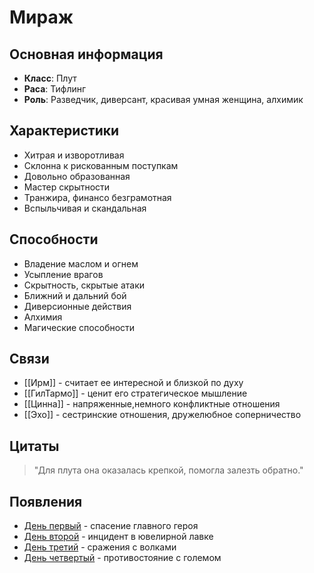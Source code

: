 # Мираж

## Основная информация
- **Класс**: Плут
- **Раса**: Тифлинг
- **Роль**: Разведчик, диверсант, красивая умная женщина, алхимик

## Характеристики
- Хитрая и изворотливая
- Склонна к рискованным поступкам
- Довольно образованная
- Мастер скрытности
- Транжира, финансо безграмотная
- Вспыльчивая и скандальная

## Способности
- Владение маслом и огнем
- Усыпление врагов
- Скрытность, скрытые атаки
- Ближний и дальний бой
- Диверсионные действия
- Алхимия
- Магические способности

## Связи
- [[Ирм]] - считает ее интересной и близкой по духу
- [[ГилТармо]] - ценит его стратегическое мышление
- [[Цинна]] - напряженные,немного конфликтные отношения
- [[Эхо]] - сестринские отношения, дружелюбное соперничество 

## Цитаты
> "Для плута она оказалась крепкой, помогла залезть обратно."

## Появления
- [День первый](obsidian://open?vault=Project%20LUX&file=%D0%9E%D1%82%D1%87%D0%B5%D1%82%D1%8B%2F%D0%94%D0%B5%D0%BD%D1%8C%20%D0%BF%D0%B5%D1%80%D0%B2%D1%8B%D0%B9) - спасение главного героя
- [День второй](obsidian://open?vault=Project%20LUX&file=%D0%9E%D1%82%D1%87%D0%B5%D1%82%D1%8B%2F%D0%94%D0%B5%D0%BD%D1%8C%20%D0%B2%D1%82%D0%BE%D1%80%D0%BE%D0%B9) - инцидент в ювелирной лавке
- [День третий](obsidian://open?vault=Project%20LUX&file=%D0%9E%D1%82%D1%87%D0%B5%D1%82%D1%8B%2F%D0%94%D0%B5%D0%BD%D1%8C%20%D1%82%D1%80%D0%B5%D1%82%D0%B8%D0%B9) - сражения с волками
- [День четвертый](obsidian://open?vault=Project%20LUX&file=%D0%9E%D1%82%D1%87%D0%B5%D1%82%D1%8B%2F%D0%94%D0%B5%D0%BD%D1%8C%20%D1%87%D0%B5%D1%82%D0%B2%D0%B5%D1%80%D1%82%D1%8B%D0%B9) - противостояние с големом 
